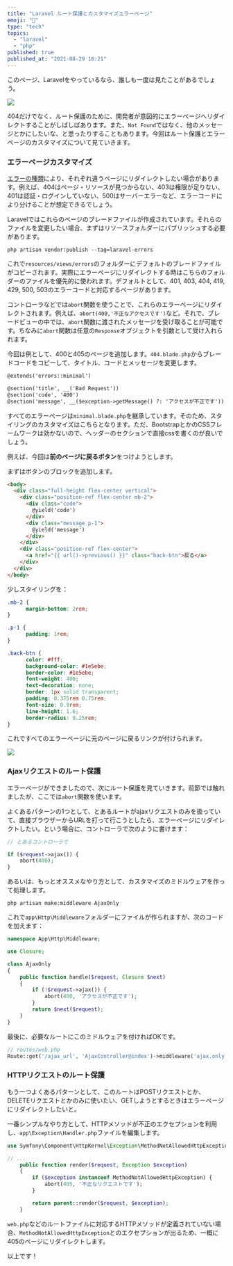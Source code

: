 ```yaml
---
title: "Laravel ルート保護とカスタマイズエラーページ"
emoji: "🎃"
type: "tech"
topics:
  - "laravel"
  - "php"
published: true
published_at: "2021-08-29 18:21"
---
```


このページ、Laravelをやっているなら、誰しも一度は見たことがあるでしょう。

![](https://storage.googleapis.com/zenn-user-upload/903ce347c4aa4fa98a7ff60c.png)

404だけでなく、ルート保護のために、開発者が意図的にエラーページへリダイレクトすることがしばしばあります。また、`Not Found`ではなく、他のメッセージとかにしたいな、と思ったりすることもあります。今回はルート保護とエラーページのカスタマイズについて見ていきます。

### エラーページカスタマイズ

[エラーの種類](https://developer.mozilla.org/en-US/docs/Web/HTTP/Status#client_error_responses)により、それぞれ違うページにリダイレクトしたい場合があります。例えば、404はページ・リソースが見つからない、403は権限が足りない、401は認証・ログインしていない、500はサーバーエラーなど、エラーコードにより分けることが想定できるでしょう。

Laravelではこれらのページのブレードファイルが作成されています。それらのファイルを変更したい場合、まずはリソースフォルダーにパブリッシュする必要があります。

```shell
php artisan vendor:publish --tag=laravel-errors
```

これで`resources/views/errors`のフォルダーにデフォルトのブレードファイルがコピーされます。実際にエラーページにリダイレクトする時はこちらのフォルダーのファイルを優先的に使われます。デフォルトとして、401, 403, 404, 419, 429, 500, 503のエラーコードと対応するページがあります。

コントローラなどでは`abort`関数を使うことで、これらのエラーページにリダイレクトされます。例えば、`abort(400,'不正なアクセスです')`など。それで、ブレードビューの中では、`abort`関数に渡されたメッセージを受け取ることが可能です。ちなみに`abort`関数は任意の`Response`オブジェクトを引数として受け入れられます。

今回は例として、400と405のページを追加します。`404.blade.php`からブレードコードをコピーして、タイトル、コードとメッセージを変更します。

```html
@extends('errors::minimal')

@section('title', __('Bad Request'))
@section('code', '400')
@section('message', __($exception->getMessage() ?: 'アクセスが不正です'))
```

すべてのエラーページは`minimal.blade.php`を継承しています。そのため、スタイリングのカスタマイズはこちらとなります。ただ、BootstrapとかのCSSフレームワークは効かないので、ヘッダーのセクションで直接cssを書くのが良いでしょう。

例えば、今回は**前のページに戻るボタン**をつけようとします。

まずはボタンのブロックを追加します。

```html
<body>
  <div class="full-height flex-center vertical">
    <div class="position-ref flex-center mb-2">
      <div class="code">
        @yield('code')
      </div>
      <div class="message p-1">
        @yield('message')
      </div>
    </div>
    <div class="position-ref flex-center">
      <a href="{{ url()->previous() }}" class="back-btn">戻る</a>
    </div>
  </div>
</body>
```

少しスタイリングを：

```css
.mb-2 {
      margin-bottom: 2rem;
}

.p-1 {
      padding: 1rem;
}

.back-btn {
      color: #fff;
      background-color: #1e5ebe;
      border-color: #1e5ebe;
      font-weight: 400;
      text-decoration: none;
      border: 1px solid transparent;
      padding: 0.375rem 0.75rem;
      font-size: 0.9rem;
      line-height: 1.6;
      border-radius: 0.25rem;
}
```

これですべてのエラーページに元のページに戻るリンクが付けられます。

![](https://storage.googleapis.com/zenn-user-upload/67fcd6c21de081147c1a45bb.png)

### Ajaxリクエストのルート保護

エラーページができましたので、次にルート保護を見ていきます。前節では触れましたが、ここでは`abort`関数を使います。

よくあるパターンの1つとして、とあるルートがajaxリクエストのみを扱っていて、直接ブラウザーからURLを打って行こうとしたら、エラーページにリダイレクトしたい。という場合に、コントローラで次のように書けます：

```php
// とあるコントローラで

if ($request->ajax()) {
    abort(400);
}
```

あるいは、もっとオススメなやり方として、カスタマイズのミドルウェアを作って処理します。

```shell
php artisan make:middleware AjaxOnly
```

これで`app\Http\Middleware`フォルダーにファイルが作られますが、次のコードを加えます：

```PHP
namespace App\Http\Middleware;

use Closure;

class AjaxOnly
{
    public function handle($request, Closure $next)
    {
        if (!$request->ajax()) {
            abort(400, 'アクセスが不正です');
        }
        return $next($request);
    }
}

```

最後に、必要なルートにこのミドルウェアを付ければOKです。

```php
// routes/web.php
Route::get('/ajax_url', 'AjaxController@index')->middleware('ajax.only');
```

### HTTPリクエストのルート保護

もう一つよくあるパターンとして、このルートはPOSTリクエストとか、DELETEリクエストとかのみに使いたい、GETしようとするときはエラーページにリダイレクトしたいと。

一番シンプルなやり方として、HTTPメソッドが不正のエクセプションを利用し、`app\Exception\Handler.php`ファイルを編集します。

```php
use Symfony\Component\HttpKernel\Exception\MethodNotAllowedHttpException;

// ...
    public function render($request, Exception $exception)
    {
        if ($exception instanceof MethodNotAllowedHttpException) {
            abort(405, '不正なリクエストです');
        }

        return parent::render($request, $exception);
    }
```

`web.php`などのルートファイルに対応するHTTPメソッドが定義されていない場合、`MethodNotAllowedHttpException`とのエクセプションが出るため、一概に405のページにリダイレクトします。

以上です！
